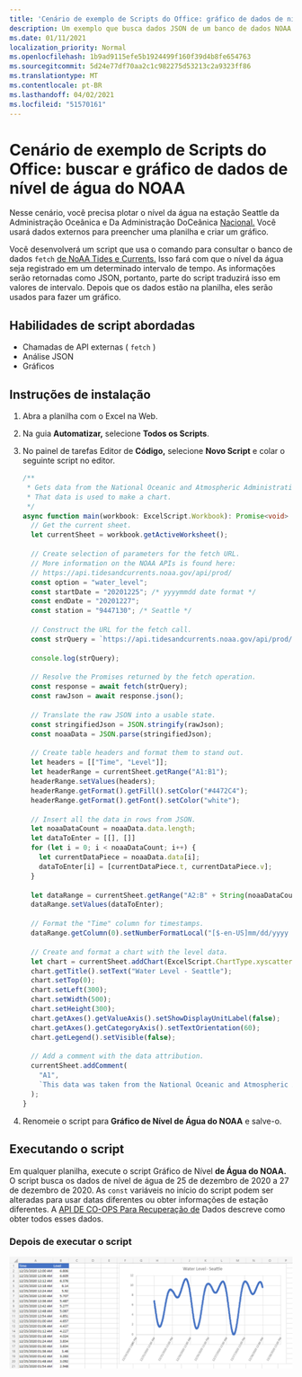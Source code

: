 ```yaml
---
title: 'Cenário de exemplo de Scripts do Office: gráfico de dados de nível de água do NOAA'
description: Um exemplo que busca dados JSON de um banco de dados NOAA e os usa para criar um gráfico.
ms.date: 01/11/2021
localization_priority: Normal
ms.openlocfilehash: 1b9ad9115efe5b1924499f160f39d4b8fe654763
ms.sourcegitcommit: 5d24e77df70aa2c1c982275d53213c2a9323ff86
ms.translationtype: MT
ms.contentlocale: pt-BR
ms.lasthandoff: 04/02/2021
ms.locfileid: "51570161"
---
```

# <a name="office-scripts-sample-scenario-fetch-and-graph-water-level-data-from-noaa"></a>Cenário de exemplo de Scripts do Office: buscar e gráfico de dados de nível de água do NOAA

Nesse cenário, você precisa plotar o nível da água na estação Seattle da Administração Oceânica e Da Administração DoCeânica [Nacional.](https://tidesandcurrents.noaa.gov/stationhome.html?id=9447130) Você usará dados externos para preencher uma planilha e criar um gráfico.

Você desenvolverá um script que usa o comando para consultar o banco de dados `fetch` [de NoAA Tides e Currents.](https://tidesandcurrents.noaa.gov/) Isso fará com que o nível da água seja registrado em um determinado intervalo de tempo. As informações serão retornadas como JSON, portanto, parte do script traduzirá isso em valores de intervalo. Depois que os dados estão na planilha, eles serão usados para fazer um gráfico.

## <a name="scripting-skills-covered"></a>Habilidades de script abordadas

- Chamadas de API externas ( `fetch` )
- Análise JSON
- Gráficos

## <a name="setup-instructions"></a>Instruções de instalação

1. Abra a planilha com o Excel na Web.

1. Na guia **Automatizar,** selecione **Todos os Scripts**.

1. No painel de tarefas Editor de **Código,** selecione **Novo Script** e colar o seguinte script no editor.

    ```TypeScript
    /**
     * Gets data from the National Oceanic and Atmospheric Administration's Tides and Currents database. 
     * That data is used to make a chart.
     */
    async function main(workbook: ExcelScript.Workbook): Promise<void> {
      // Get the current sheet.
      let currentSheet = workbook.getActiveWorksheet();
    
      // Create selection of parameters for the fetch URL.
      // More information on the NOAA APIs is found here: 
      // https://api.tidesandcurrents.noaa.gov/api/prod/
      const option = "water_level";
      const startDate = "20201225"; /* yyyymmdd date format */
      const endDate = "20201227";
      const station = "9447130"; /* Seattle */
    
      // Construct the URL for the fetch call.
      const strQuery = `https://api.tidesandcurrents.noaa.gov/api/prod/datagetter?product=${option}&begin_date=${startDate}&end_date=${endDate}&datum=MLLW&station=${station}&units=english&time_zone=gmt&application=NOS.COOPS.TAC.WL&format=json`;
    
      console.log(strQuery);
    
      // Resolve the Promises returned by the fetch operation.
      const response = await fetch(strQuery);
      const rawJson = await response.json();
    
      // Translate the raw JSON into a usable state.
      const stringifiedJson = JSON.stringify(rawJson);
      const noaaData = JSON.parse(stringifiedJson);
    
      // Create table headers and format them to stand out.
      let headers = [["Time", "Level"]];
      let headerRange = currentSheet.getRange("A1:B1");
      headerRange.setValues(headers);
      headerRange.getFormat().getFill().setColor("#4472C4");
      headerRange.getFormat().getFont().setColor("white");
    
      // Insert all the data in rows from JSON.
      let noaaDataCount = noaaData.data.length;
      let dataToEnter = [[], []]
      for (let i = 0; i < noaaDataCount; i++) {
        let currentDataPiece = noaaData.data[i];
        dataToEnter[i] = [currentDataPiece.t, currentDataPiece.v];
      }
    
      let dataRange = currentSheet.getRange("A2:B" + String(noaaDataCount + 1)); /* +1 to account for the title row */
      dataRange.setValues(dataToEnter);
      
      // Format the "Time" column for timestamps.
      dataRange.getColumn(0).setNumberFormatLocal("[$-en-US]mm/dd/yyyy hh:mm AM/PM;@");
    
      // Create and format a chart with the level data.
      let chart = currentSheet.addChart(ExcelScript.ChartType.xyscatterSmooth,dataRange);
      chart.getTitle().setText("Water Level - Seattle");
      chart.setTop(0);
      chart.setLeft(300);
      chart.setWidth(500);
      chart.setHeight(300);
      chart.getAxes().getValueAxis().setShowDisplayUnitLabel(false);
      chart.getAxes().getCategoryAxis().setTextOrientation(60);
      chart.getLegend().setVisible(false);

      // Add a comment with the data attribution.
      currentSheet.addComment(
        "A1", 
        `This data was taken from the National Oceanic and Atmospheric Administration's Tides and Currents database on ${new Date(Date.now())}.`
      );
    }
    ```

1. Renomeie o script para **Gráfico de Nível de Água do NOAA** e salve-o.

## <a name="running-the-script"></a>Executando o script

Em qualquer planilha, execute o script Gráfico de Nível **de Água do NOAA.** O script busca os dados de nível de água de 25 de dezembro de 2020 a 27 de dezembro de 2020. As `const` variáveis no início do script podem ser alteradas para usar datas diferentes ou obter informações de estação diferentes. A [API DE CO-OPS Para Recuperação de](https://api.tidesandcurrents.noaa.gov/api/prod/) Dados descreve como obter todos esses dados.

### <a name="after-running-the-script"></a>Depois de executar o script

![A planilha após a execução do script mostra alguns dados de nível de água e um gráfico.](../../images/scenario-noaa-water-level-after.png)

